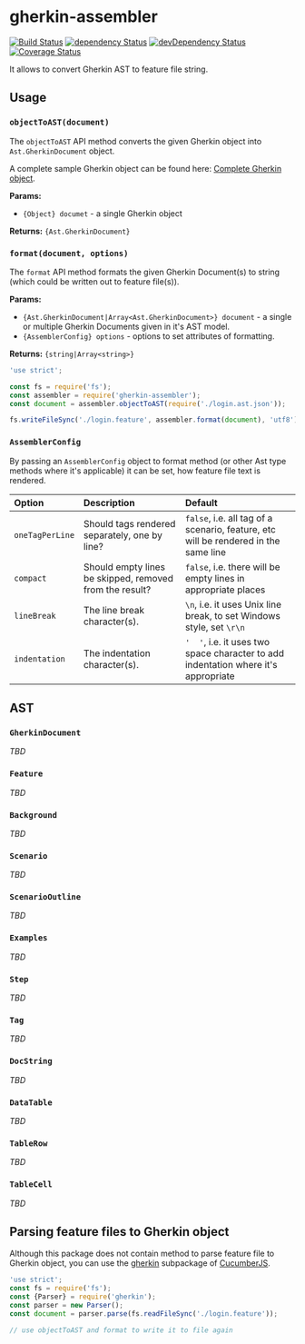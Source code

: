 # gherkin-assembler

[![Build Status](https://travis-ci.org/szikszail/gherkin-assembler.svg?branch=master)](https://travis-ci.org/szikszail/gherkin-assembler) [![dependency Status](https://david-dm.org/szikszail/gherkin-assembler.svg)](https://david-dm.org/szikszail/gherkin-assembler) [![devDependency Status](https://david-dm.org/szikszail/gherkin-assembler/dev-status.svg)](https://david-dm.org/szikszail/gherkin-assembler#info=devDependencies) [![Coverage Status](https://coveralls.io/repos/github/szikszail/gherkin-assembler/badge.svg?branch=master)](https://coveralls.io/github/szikszail/gherkin-assembler?branch=master)

It allows to convert Gherkin AST to feature file string.

## Usage

### `objectToAST(document)`

The `objectToAST` API method converts the given Gherkin object into `Ast.GherkinDocument` object.

A complete sample Gherkin object can be found here: [Complete Gherkin object](/test/data/base.ast.json).

**Params:**
  * `{Object} documet` - a single Gherkin object
  
**Returns:** `{Ast.GherkinDocument}`

### `format(document, options)`

The `format` API method formats the given Gherkin Document(s) to string (which could be written out to feature file(s)).

**Params:**
  * `{Ast.GherkinDocument|Array<Ast.GherkinDocument>} document` - a single or multiple Gherkin Documents given in it's AST model.
  * `{AssemblerConfig} options` - options to set attributes of formatting.
  
**Returns:** `{string|Array<string>}`

```javascript
'use strict';

const fs = require('fs');
const assembler = require('gherkin-assembler');
const document = assembler.objectToAST(require('./login.ast.json'));

fs.writeFileSync('./login.feature', assembler.format(document), 'utf8');
```

### `AssemblerConfig`

By passing an `AssemblerConfig` object to format method (or other Ast type methods where it's applicable) it can be set, how feature file text is rendered.

| Option | Description | Default |
|:-------|:------------|:--------|
| `oneTagPerLine` | Should tags rendered separately, one by line? | `false`, i.e. all tag of a scenario, feature, etc will be rendered in the same line |
| `compact` | Should empty lines be skipped, removed from the result? | `false`, i.e. there will be empty lines in appropriate places |
| `lineBreak` | The line break character(s). | `\n`, i.e. it uses Unix line break, to set Windows style, set `\r\n` |
| `indentation` | The indentation character(s). | `'  '`, i.e. it uses two space character to add indentation where it's appropriate | 

## AST

### `GherkinDocument`

_TBD_

### `Feature`

_TBD_

### `Background`

_TBD_

### `Scenario`

_TBD_

### `ScenarioOutline`

_TBD_

### `Examples`

_TBD_

### `Step`

_TBD_

### `Tag`

_TBD_

### `DocString`

_TBD_

### `DataTable`

_TBD_

### `TableRow`

_TBD_

### `TableCell`

_TBD_

## Parsing feature files to Gherkin object

Although this package does not contain method to parse feature file to Gherkin object, you can use the [gherkin](https://github.com/cucumber/cucumber/tree/master/gherkin) subpackage of [CucumberJS](https://github.com/cucumber/cucumber).

```javascript
'use strict';
const fs = require('fs');
const {Parser} = require('gherkin');
const parser = new Parser();
const document = parser.parse(fs.readFileSync('./login.feature'));

// use objectToAST and format to write it to file again
```